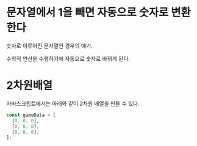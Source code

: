 # 문자열에서 1을 빼면 자동으로 숫자로 변환한다

숫자로 이루어진 문자열인 경우의 얘기.

수학적 연산을 수행하기에 자동으로 숫자로 바뀌게 된다.

# 2차원배열

자바스크립트에서는 아래와 같이 2차원 배열을 만들 수 있다.

```js
const gameData = [
  [0, 0, 0],
  [0, 0, 0],
  [0, 0, 0],
];
```
